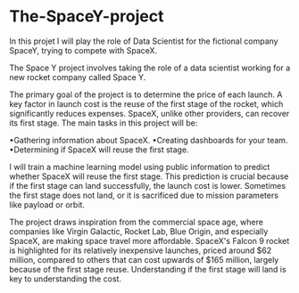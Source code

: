 # The-SpaceY-project
In this projet I will play the role of Data Scientist for the fictional company SpaceY, trying to compete with SpaceX.


The Space Y project involves taking the role of a data scientist working for a new rocket company called Space Y.

The primary goal of the project is to determine the price of each launch. A key factor in launch cost is the reuse of the first stage of the rocket, which significantly reduces expenses. SpaceX, unlike other providers, can recover its first stage.
The main tasks in this project will be:

•Gathering information about SpaceX.
•Creating dashboards for your team.
•Determining if SpaceX will reuse the first stage.

I will train a machine learning model using public information to predict whether SpaceX will reuse the first stage. This prediction is crucial because if the first stage can land successfully, the launch cost is lower. Sometimes the first stage does not land, or it is sacrificed due to mission parameters like payload or orbit.

The project draws inspiration from the commercial space age, where companies like Virgin Galactic, Rocket Lab, Blue Origin, and especially SpaceX, are making space travel more affordable. SpaceX's Falcon 9 rocket is highlighted for its relatively inexpensive launches, priced around $62 million, compared to others that can cost upwards of $165 million, largely because of the first stage reuse. Understanding if the first stage will land is key to understanding the cost.
